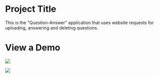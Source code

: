 # Project Title

This is the "Question-Answer" application that uses website requests for uploading, answering and deleting questions.


# View a Demo

![](https://media.giphy.com/media/cjclQiuoGH7HasihXn/giphy.gif)

![](https://media.giphy.com/media/Y3SExjyM8rgYXTPJgV/giphy.gif)








